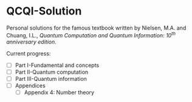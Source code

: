 # QCQI-Solution
Personal solutions for the famous textbook written by Nielsen, M.A. and Chuang, I.L., *Quantum Computation and Quantum Information: $10^{th}$ anniversary edition*.

Current progress:

* [ ] Part I-Fundamental and concepts
* [ ] Part II-Quantum computation
* [ ] Part III-Quantum information
* [ ] Appendices
    * [ ] Appendix 4: Number theory